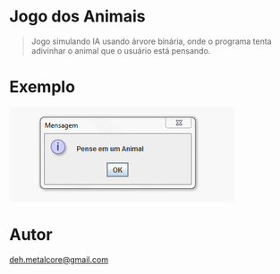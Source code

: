 # Jogo dos Animais
> Jogo simulando IA usando árvore binária, onde o programa tenta adivinhar o animal que o usuário está pensando.

# Exemplo

![](https://raw.githubusercontent.com/andrelbuzzo/jogoDosAnimais/master/exemplo.gif)

# Autor
deh.metalcore@gmail.com